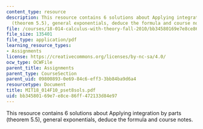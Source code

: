 ```yaml
---
content_type: resource
description: This resource contains 6 solutions about Applying integration by parts
  (theorem 5.5), general exponentials, deduce the formula and course notes.
file: /courses/18-014-calculus-with-theory-fall-2010/bb34580169e7e8ce86ff472133d84e97_MIT18_014F10_pset8sols.pdf
file_size: 135401
file_type: application/pdf
learning_resource_types:
- Assignments
license: https://creativecommons.org/licenses/by-nc-sa/4.0/
ocw_type: OCWFile
parent_title: Assignments
parent_type: CourseSection
parent_uid: 09800893-0e69-84c6-eff3-3bb84ba9d6a4
resourcetype: Document
title: MIT18_014F10_pset8sols.pdf
uid: bb345801-69e7-e8ce-86ff-472133d84e97
---
```

This resource contains 6 solutions about Applying integration by parts (theorem 5.5), general exponentials, deduce the formula and course notes.